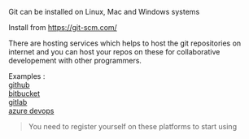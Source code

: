 Git can be installed on Linux, Mac and Windows systems

Install from https://git-scm.com/

There are hosting services which helps to host the git repositories on internet and you can host your repos on these for collaborative developement with other programmers. 

Examples :   
[github](https://github.com)  
[bitbucket](https://bitbucket.org)  
[gitlab](https://about.gitlab.com)  
[azure devops](https://dev.azure.com)  

> You need to register yourself on these platforms to start using 

